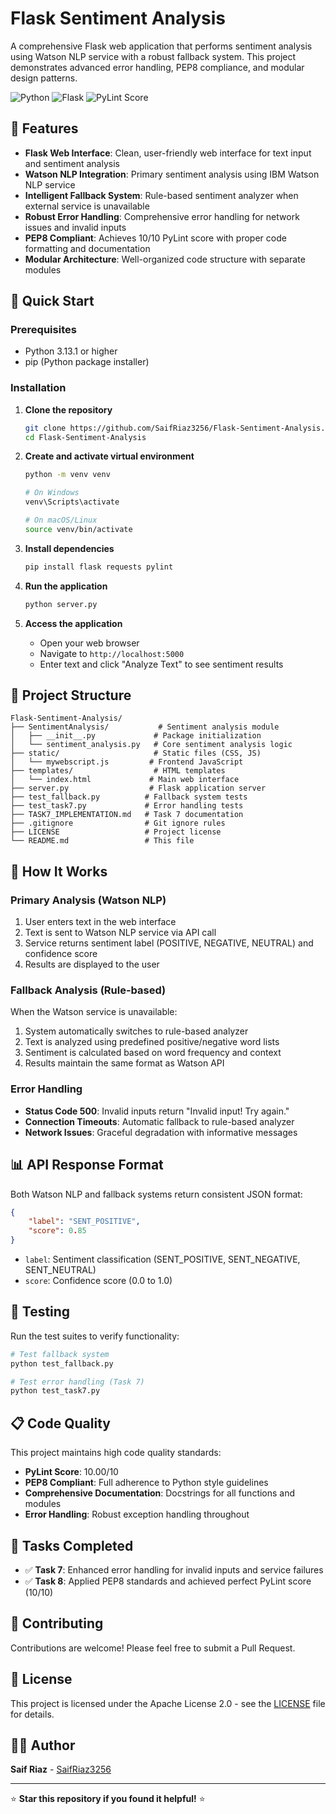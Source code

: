 # Flask Sentiment Analysis

A comprehensive Flask web application that performs sentiment analysis using Watson NLP service with a robust fallback system. This project demonstrates advanced error handling, PEP8 compliance, and modular design patterns.

![Python](https://img.shields.io/badge/python-v3.13.1-blue.svg)
![Flask](https://img.shields.io/badge/flask-v3.1.2-green.svg)
![PyLint Score](https://img.shields.io/badge/pylint-10.00/10-brightgreen.svg)

## 🌟 Features

- **Flask Web Interface**: Clean, user-friendly web interface for text input and sentiment analysis
- **Watson NLP Integration**: Primary sentiment analysis using IBM Watson NLP service
- **Intelligent Fallback System**: Rule-based sentiment analyzer when external service is unavailable
- **Robust Error Handling**: Comprehensive error handling for network issues and invalid inputs
- **PEP8 Compliant**: Achieves 10/10 PyLint score with proper code formatting and documentation
- **Modular Architecture**: Well-organized code structure with separate modules

## 🚀 Quick Start

### Prerequisites

- Python 3.13.1 or higher
- pip (Python package installer)

### Installation

1. **Clone the repository**
   ```bash
   git clone https://github.com/SaifRiaz3256/Flask-Sentiment-Analysis.git
   cd Flask-Sentiment-Analysis
   ```

2. **Create and activate virtual environment**
   ```bash
   python -m venv venv
   
   # On Windows
   venv\Scripts\activate
   
   # On macOS/Linux
   source venv/bin/activate
   ```

3. **Install dependencies**
   ```bash
   pip install flask requests pylint
   ```

4. **Run the application**
   ```bash
   python server.py
   ```

5. **Access the application**
   - Open your web browser
   - Navigate to `http://localhost:5000`
   - Enter text and click "Analyze Text" to see sentiment results

## 📁 Project Structure

```
Flask-Sentiment-Analysis/
├── SentimentAnalysis/           # Sentiment analysis module
│   ├── __init__.py             # Package initialization
│   └── sentiment_analysis.py   # Core sentiment analysis logic
├── static/                     # Static files (CSS, JS)
│   └── mywebscript.js         # Frontend JavaScript
├── templates/                  # HTML templates
│   └── index.html             # Main web interface
├── server.py                  # Flask application server
├── test_fallback.py          # Fallback system tests
├── test_task7.py             # Error handling tests
├── TASK7_IMPLEMENTATION.md   # Task 7 documentation
├── .gitignore                # Git ignore rules
├── LICENSE                   # Project license
└── README.md                 # This file
```

## 🔧 How It Works

### Primary Analysis (Watson NLP)
1. User enters text in the web interface
2. Text is sent to Watson NLP service via API call
3. Service returns sentiment label (POSITIVE, NEGATIVE, NEUTRAL) and confidence score
4. Results are displayed to the user

### Fallback Analysis (Rule-based)
When the Watson service is unavailable:
1. System automatically switches to rule-based analyzer
2. Text is analyzed using predefined positive/negative word lists
3. Sentiment is calculated based on word frequency and context
4. Results maintain the same format as Watson API

### Error Handling
- **Status Code 500**: Invalid inputs return "Invalid input! Try again."
- **Connection Timeouts**: Automatic fallback to rule-based analyzer
- **Network Issues**: Graceful degradation with informative messages

## 📊 API Response Format

Both Watson NLP and fallback systems return consistent JSON format:

```json
{
    "label": "SENT_POSITIVE",
    "score": 0.85
}
```

- `label`: Sentiment classification (SENT_POSITIVE, SENT_NEGATIVE, SENT_NEUTRAL)
- `score`: Confidence score (0.0 to 1.0)

## 🧪 Testing

Run the test suites to verify functionality:

```bash
# Test fallback system
python test_fallback.py

# Test error handling (Task 7)
python test_task7.py
```

## 📋 Code Quality

This project maintains high code quality standards:

- **PyLint Score**: 10.00/10
- **PEP8 Compliant**: Full adherence to Python style guidelines
- **Comprehensive Documentation**: Docstrings for all functions and modules
- **Error Handling**: Robust exception handling throughout

## 📝 Tasks Completed

- ✅ **Task 7**: Enhanced error handling for invalid inputs and service failures
- ✅ **Task 8**: Applied PEP8 standards and achieved perfect PyLint score (10/10)

## 🤝 Contributing

Contributions are welcome! Please feel free to submit a Pull Request.

## 📄 License

This project is licensed under the Apache License 2.0 - see the [LICENSE](LICENSE) file for details.

## 👨‍💻 Author

**Saif Riaz** - [SaifRiaz3256](https://github.com/SaifRiaz3256)

---
⭐ **Star this repository if you found it helpful!** ⭐ 
